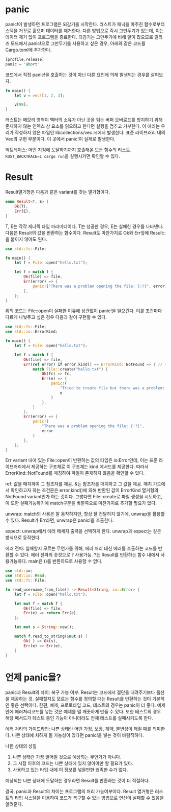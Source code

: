 # panic
panic!이 발생하면 프로그램은 되감기를 시작한다. 러스트가 패닉을 마주친 함수로부터 스택을 거꾸로 훑으며 데이터를 제거한다. 다른 방법으로 즉시 그만두기가 있는데, 이는 데이터 제거 없이 프로그램을 종료한다. 되감기는 그만두기에 비해 일이 많으므로 릴리즈 모드에서 panic!으로 그만두기를 사용하고 싶은 경우, 아래와 같은 코드를 Cargo.toml에 추가한다. 
```rs
[profile.release]
panic = 'abort'
```

코드에서 직접 panic!을 호출하는 것이 아닌 다른 요인에 의해 발생되는 경우를 살펴보자. 
```rs
fn main() {
    let v = vec![1, 2, 3];

    v[99];
}
```
러스트는 메모리 영역이 벡터의 소유가 아닌 곳을 읽는 버퍼 오버로드를 방지하기 위해 존재하지 않는 인덱스 상 요소를 읽으려고 한다면 실행을 멈추고 거부한다. 이 에러는 우리가 작성하지 않은 파일인 libcollections/vec.rs에서 발생한다. 표준 라이브러리 내의 Vec<T>의 구현 부분이다. 이 곳에서 panic!이 실제로 발생한다. 

백트레이스: 어떤 지점에 도달하기까지 호출해온 모든 함수의 리스트. `RUST_BACKTRACE=1 cargo run`을 실행시키면 확인할 수 있다. 

# Result
Result열거형은 다음과 같은 variant를 갖는 열거형이다. 
```rs
enum Result<T, E> {
    Ok(T),
    Err(E),
}
```
T, E는 각각 제너릭 타입 파라미터이다. T는 성공한 경우, E는 실패한 경우를 나타낸다. 다음은 Result의 값을 반환하는 함수이다. Result도 마찬가지로 Ok와 Err앞에 Result::을 붙이지 않아도 된다. 
```rs
use std::fs::File;

fn main() {
    let f = File::open("hello.txt");

    let f = match f {
        Ok(file) => file,
        Err(error) => {
            panic!("There was a problem opening the file: {:?}", error)
        },
    };
}
```
위의 코드는 File::open이 실패한 이유에 상관없이 panic!을 일으킨다. 이를 조건마다 다르게 나눶주고 싶은 경우 다음과 같이 구현할 수 있다. 
```rs
use std::fs::File;
use std::io::ErrorKind;

fn main() {
    let f = File::open("hello.txt");

    let f = match f {
        Ok(file) => file,
        Err(ref error) if error.kind() == ErrorKind::NotFound => { // 매치가드
            match File::create("hello.txt") {
                Ok(fc) => fc,
                Err(e) => {
                    panic!(
                        "Tried to create file but there was a problem: {:?}",
                        e
                    )
                },
            }
        },
        Err(error) => {
            panic!(
                "There was a problem opening the file: {:?}",
                error
            )
        },
    };
}
```

Err variant 내에 있는 File::open이 반환하는 값의 타입은 io:Error인데, 이는 표준 라이브러리에서 제공하는 구조체로 이 구조체는 kind 메서드를 제공한다. 따라서 ErrorKind::NotFound를 매칭하여 파일이 존재하지 않음을 확인할 수 있다. 

ref: 값을 매치하여 그 참조자를 제공. &는 참조자를 매치하고 그 값을 제공. 매치 가드에서 확인하고자 하는 조건문은 error.kind()에 의해 반환된 값이 ErrorKind 열거형의 NotFound variant인가 하는 것이다. 그렇다면 File::create로 파일 생성을 시도하고, 이 또한 실패가능하기에 match구분을 바깥쪽으로 마찬가지로 추가할 핖요가 있다. 

unwrap: match의 사용은 잘 동작하지만, 항상 잘 전달하지 않기에, unwrap을 활용할 수 있다. Result가 Err라면, unwrap은 panic!을 호출한다. 

expect: unwrap에서 에러 메세지 출력을 선택하게 한다. unwrap과 expect는 같은 방식으로 동작한다. 

에러 전파: 실패할지 모르는 무언가를 위해, 에러 처리 대신 에러를 호출하는 코드를 반환할 수 있다. 에러 전파의 숏컷으로 ? 사용가능. ?는 Result를 반환하는 함수 내에서 사용가능하다. main은 ()를 반환하므로 사용할 수 없다. 
```rs
use std::io;
use std::io::Read;
use std::fs::File;

fn read_username_from_file() -> Result<String, io::Error> {
    let f = File::open("hello.txt");

    let mut f = match f {
        Ok(file) => file,
        Err(e) => return Err(e),
    };

    let mut s = String::new();

    match f.read_to_string(&mut s) {
        Ok(_) => Ok(s),
        Err(e) => Err(e),
    }
}
```

# 언제 panic을?
panic과 Result의 차이: 복구 가능 여부. Result는 코드에서 결단을 내려주기보다 옵션을 제공하는 것. 실패할지도 모르는 함수를 정의할 때는 Result를 반환하는 것이 기본적인 좋은 선택이다. 한편, 예제, 프로토타입 코드, 테스트의 경우는 panic이 더 좋다. 예제안에 에러처리코드를 넣는 것은 예제를 덜 깨끗하게 만들 수 있다. 또한 테스트의 경우 해당 메서드가 테스트 중인 기능이 아니더라도 전체 테스트를 실패시키도록 한다. 

에러 처리의 가이드라인: 나쁜 상태란 어떤 가정, 보장, 계약, 불변성이 깨질 때를 의미한다. 나쁜 상태에 처하게 될 가능성이 있다면 panic!을 넣는 것이 바람직하다. 

나쁜 상태의 성질
1. 나쁜 상태란 가끔 벌어질 것으로 예상되는 무언가가 아니다. 
2. 그 시점 이후의 코드는 나쁜 상태에 있지 않아야만 할 필요가 있다.
3. 사용하고 있는 타입 내에 이 정보를 넣을만한 뾰족한 수가 없다. 

예상되는 나쁜 상태에 도달하는 경우라면 Result를 반환하는 것이 더 적절하다. 

결국, panic과 Result의 차이는 프로그램의 처리 가능여부이다. Result 열거형은 러스트의 타입 시스템을 이용하여 코드가 복구할 수 있는 방법으로 연산이 실패할 수 있음을 알려준다. 
